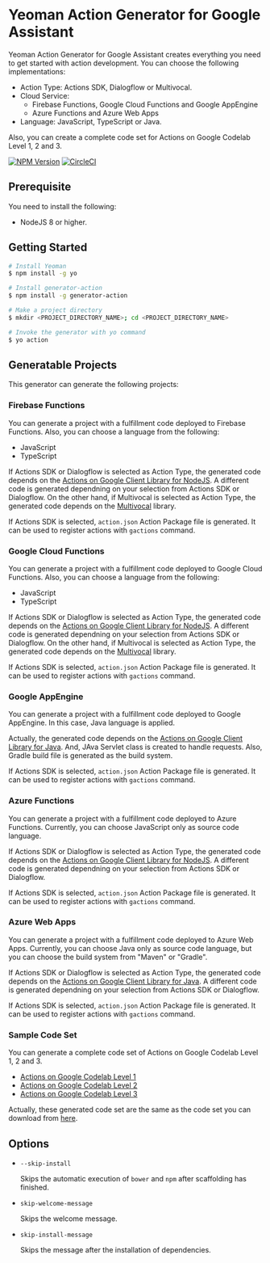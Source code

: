 # Yeoman Action Generator for Google Assistant

Yeoman Action Generator for Google Assistant creates everything you need to get started with action development. You can choose the following implementations:

* Action Type: Actions SDK, Dialogflow or Multivocal.
* Cloud Service:
  * Firebase Functions, Google Cloud Functions and Google AppEngine
  * Azure Functions and Azure Web Apps
* Language: JavaScript, TypeScript or Java.

Also, you can create a complete code set for Actions on Google Codelab Level 1, 2 and 3.

[![NPM Version](https://img.shields.io/npm/v/generator-action.svg)](https://www.npmjs.org/package/generator-action)
[![CircleCI](https://circleci.com/gh/yoichiro/generator-action.svg?style=svg)](https://circleci.com/gh/yoichiro/generator-action)

## Prerequisite

You need to install the following:

* NodeJS 8 or higher.

## Getting Started

```bash
# Install Yeoman
$ npm install -g yo

# Install generator-action
$ npm install -g generator-action

# Make a project directory
$ mkdir <PROJECT_DIRECTORY_NAME>; cd <PROJECT_DIRECTORY_NAME>

# Invoke the generator with yo command
$ yo action
```

## Generatable Projects

This generator can generate the following projects:

### Firebase Functions

You can generate a project with a fulfillment code deployed to Firebase Functions. Also, you can choose a language from the following:

* JavaScript
* TypeScript

If Actions SDK or Dialogflow is selected as Action Type, the generated code depends on the [Actions on Google Client Library for NodeJS](https://github.com/actions-on-google/actions-on-google-nodejs). A different code is generated dependning on your selection from Actions SDK or Dialogflow. On the other hand, if Multivocal is selected as Action Type, the generated code depends on the [Multivocal](https://github.com/afirstenberg/multivocal) library.

If Actions SDK is selected, `action.json` Action Package file is generated. It can be used to register actions with `gactions` command.

### Google Cloud Functions

You can generate a project with a fulfillment code deployed to Google Cloud Functions. Also, you can choose a language from the following:

* JavaScript
* TypeScript

If Actions SDK or Dialogflow is selected as Action Type, the generated code depends on the [Actions on Google Client Library for NodeJS](https://github.com/actions-on-google/actions-on-google-nodejs). A different code is generated dependning on your selection from Actions SDK or Dialogflow. On the other hand, if Multivocal is selected as Action Type, the generated code depends on the [Multivocal](https://github.com/afirstenberg/multivocal) library.

If Actions SDK is selected, `action.json` Action Package file is generated. It can be used to register actions with `gactions` command.

### Google AppEngine

You can generate a project with a fulfillment code deployed to Google AppEngine. In this case, Java language is applied.

Actually, the generated code depends on the [Actions on Google Client Library for Java](https://github.com/actions-on-google/actions-on-google-java). And, JAva Servlet class is created to handle requests. Also, Gradle build file is generated as the build system.

If Actions SDK is selected, `action.json` Action Package file is generated. It can be used to register actions with `gactions` command.

### Azure Functions

You can generate a project with a fulfillment code deployed to Azure Functions. Currently, you can choose JavaScript only as source code language.

If Actions SDK or Dialogflow is selected as Action Type, the generated code depends on the [Actions on Google Client Library for NodeJS](https://github.com/actions-on-google/actions-on-google-nodejs). A different code is generated dependning on your selection from Actions SDK or Dialogflow.

If Actions SDK is selected, `action.json` Action Package file is generated. It can be used to register actions with `gactions` command.

### Azure Web Apps

You can generate a project with a fulfillment code deployed to Azure Web Apps. Currently, you can choose Java only as source code language, but you can choose the build system from "Maven" or "Gradle".

If Actions SDK or Dialogflow is selected as Action Type, the generated code depends on the [Actions on Google Client Library for Java](https://github.com/actions-on-google/actions-on-google-java). A different code is generated dependning on your selection from Actions SDK or Dialogflow.

If Actions SDK is selected, `action.json` Action Package file is generated. It can be used to register actions with `gactions` command.

### Sample Code Set

You can generate a complete code set of Actions on Google Codelab Level 1, 2 and 3.

* [Actions on Google Codelab Level 1](https://codelabs.developers.google.com/codelabs/actions-1/)
* [Actions on Google Codelab Level 2](https://codelabs.developers.google.com/codelabs/actions-2/)
* [Actions on Google Codelab Level 3](https://codelabs.developers.google.com/codelabs/actions-3/)

Actually, these generated code set are the same as the code set you can download from [here](https://github.com/actions-on-google/codelabs-nodejs).

## Options

* `--skip-install`

  Skips the automatic execution of `bower` and `npm` after
  scaffolding has finished.

* `skip-welcome-message`

  Skips the welcome message.

* `skip-install-message`

  Skips the message after the installation of dependencies.
